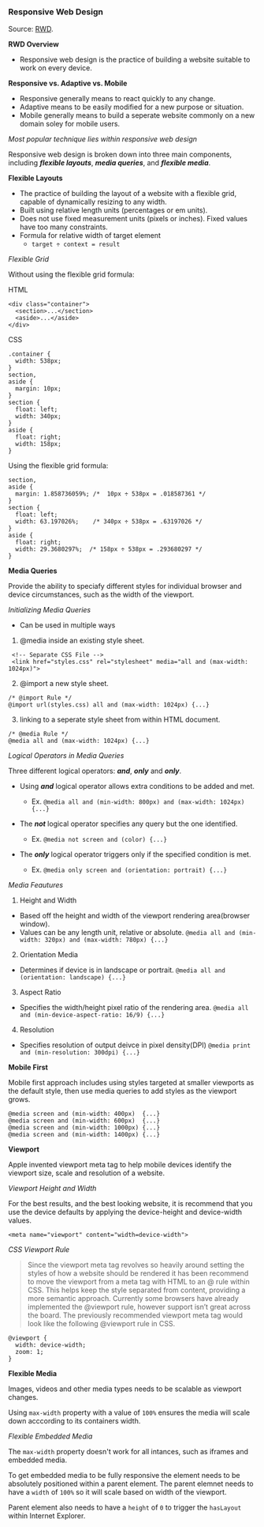 ### Responsive Web Design
Source: [RWD](https://learn.shayhowe.com/advanced-html-css/responsive-web-design/).

**RWD Overview**

- Responsive web design is the practice of building a website suitable to work on every device.

**Responsive vs. Adaptive vs. Mobile**

- Responsive generally means to react quickly to any change.
- Adaptive means to be easily modified for a new purpose or situation.
- Mobile generally means to build a seperate website commonly on a new domain soley for mobile users.

*Most popular technique lies within responsive web design*

Responsive web design is broken down into three main components, including ***flexible layouts***, ***media queries***, and ***flexible media***.

**Flexible Layouts**

- The practice of building the layout of a website with a flexible grid, capable of dynamically resizing to any width.
- Built using relative length units (percentages or em units).
- Does not use fixed measurement units (pixels or inches). Fixed values have too many constraints.
- Formula for relative width of target element 
  - `target ÷ context = result`

*Flexible Grid*

Without using the flexible grid formula:

HTML
```
<div class="container">
  <section>...</section>
  <aside>...</aside>
</div>
```
CSS
```
.container {
  width: 538px;
}
section,
aside {
  margin: 10px;
}
section {
  float: left;
  width: 340px;
}
aside {
  float: right;
  width: 158px;
}

```

Using the flexible grid formula:

```
section,
aside {
  margin: 1.858736059%; /*  10px ÷ 538px = .018587361 */
}
section {
  float: left;
  width: 63.197026%;    /* 340px ÷ 538px = .63197026 */   
}
aside {
  float: right;
  width: 29.3680297%;  /* 158px ÷ 538px = .293680297 */
}
```
**Media Queries**

Provide the ability to speciafy different styles for individual browser and device circumstances, such as the width of the viewport.

*Initializing Media Queries*

- Can be used in multiple ways 
 1. @media inside an existing style sheet.
  
```
 <!-- Separate CSS File -->
 <link href="styles.css" rel="stylesheet" media="all and (max-width: 1024px)">
```

  2. @import a new style sheet.

```
/* @import Rule */
@import url(styles.css) all and (max-width: 1024px) {...}
```

  3. linking to a seperate style sheet from within HTML document.
  
```
/* @media Rule */
@media all and (max-width: 1024px) {...}
```

*Logical Operators in Media Queries*

Three different logical operators: ***and***, ***only*** and ***only***.

- Using ***and*** logical operator allows extra conditions to be added and met.
  - Ex. `@media all and (min-width: 800px) and (max-width: 1024px) {...}`

- The ***not*** logical operator specifies any query but the one identified.
  - Ex. `@media not screen and (color) {...}`
  
- The ***only*** logical operator triggers only if the specified condition is met.
  - Ex. `@media only screen and (orientation: portrait) {...}`
  
*Media Feautures*

1. Height and Width
  - Based off the height and width of the viewport rendering area(browser window).
  - Values can be any length unit, relative or absolute.
  `@media all and (min-width: 320px) and (max-width: 780px) {...}`
2. Orientation Media
  - Determines if device is in landscape or portrait.
  `@media all and (orientation: landscape) {...}`
3. Aspect Ratio
  - Specifies the width/height pixel ratio of the rendering area.
  `@media all and (min-device-aspect-ratio: 16/9) {...}`
4. Resolution
  - Specifies resolution of output deivce in pixel density(DPI)
  `@media print and (min-resolution: 300dpi) {...}`

**Mobile First**

Mobile first approach includes using styles targeted at smaller viewports as the default style, then use
media queries to add styles as the viewport grows.

```
@media screen and (min-width: 400px)  {...}
@media screen and (min-width: 600px)  {...}
@media screen and (min-width: 1000px) {...}
@media screen and (min-width: 1400px) {...}
```

**Viewport**

Apple invented viewport meta tag to help mobile devices identify the viewport size, scale and resolution of a website.

*Viewport Height and Width*

For the best results, and the best looking website, it is recommend that you use the device defaults by applying the device-height and device-width values.

`<meta name="viewport" content="width=device-width">`

*CSS Viewport Rule*
> Since the viewport meta tag revolves so heavily around setting the styles of how a website should be rendered it has been recommend to move the viewport from a meta tag with HTML to an @ rule within CSS. This helps keep the style separated from content, providing a more semantic approach.
Currently some browsers have already implemented the @viewport rule, however support isn’t great across the board. The previously recommended viewport meta tag would look like the following @viewport rule in CSS.

```
@viewport {
  width: device-width;
  zoom: 1;
}

```

**Flexible Media**

Images, videos and other media types needs to be scalable as viewport changes.

Using `max-width` property with a value of `100%` ensures the media will scale down acccording to its containers width.

*Flexible Embedded Media*

The `max-width` property doesn't work for all intances, such as iframes and embedded media.

To get embedded media to be fully responsive the element needs to be absolutely positioned within a parent element.
The parent elemnet needs to have a `width` of `100%` so it will scale based on width of the viewport.

Parent element also needs to have a `height` of `0` to trigger the `hasLayout` within Internet Explorer.

